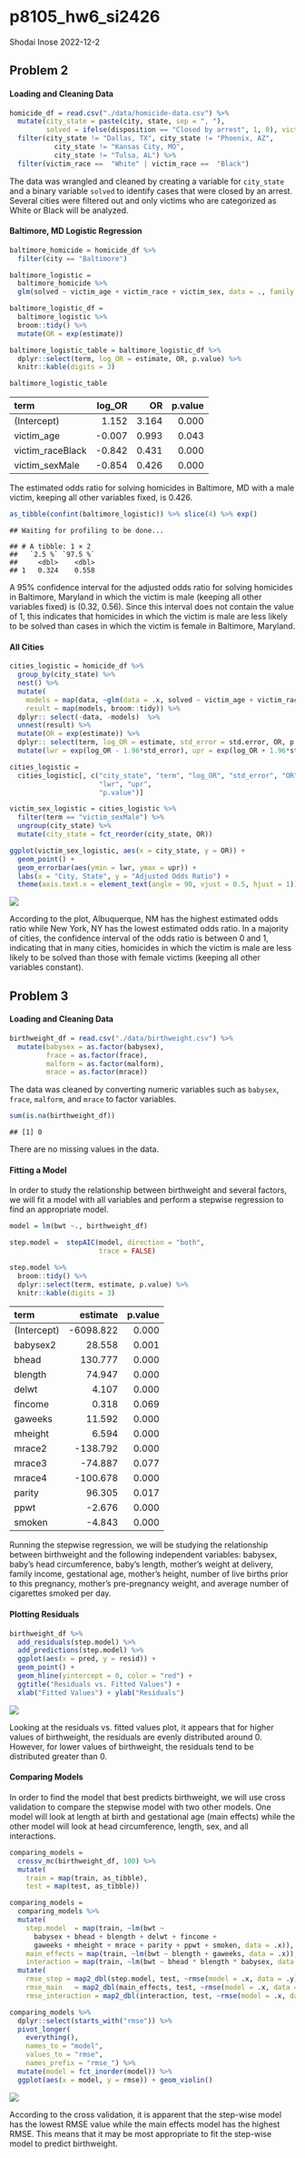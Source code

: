 p8105_hw6_si2426
================
Shodai Inose
2022-12-2

## Problem 2

#### Loading and Cleaning Data

``` r
homicide_df = read.csv("./data/homicide-data.csv") %>% 
  mutate(city_state = paste(city, state, sep = ", "), 
         solved = ifelse(disposition == "Closed by arrest", 1, 0), victim_age = as.numeric(victim_age), victim_race = fct_relevel(victim_race, "White")) %>%
  filter(city_state != "Dallas, TX", city_state != "Phoenix, AZ",
           city_state != "Kansas City, MO",
           city_state != "Tulsa, AL") %>%
  filter(victim_race ==  "White" | victim_race ==  "Black")
```

The data was wrangled and cleaned by creating a variable for
`city_state` and a binary variable `solved` to identify cases that were
closed by an arrest. Several cities were filtered out and only victims
who are categorized as White or Black will be analyzed.

#### Baltimore, MD Logistic Regression

``` r
baltimore_homicide = homicide_df %>% 
  filter(city == "Baltimore")

baltimore_logistic = 
  baltimore_homicide %>% 
  glm(solved ~ victim_age + victim_race + victim_sex, data = ., family = binomial()) 

baltimore_logistic_df = 
  baltimore_logistic %>% 
  broom::tidy() %>% 
  mutate(OR = exp(estimate)) 

baltimore_logistic_table = baltimore_logistic_df %>%
  dplyr::select(term, log_OR = estimate, OR, p.value) %>% 
  knitr::kable(digits = 3)

baltimore_logistic_table
```

| term             | log_OR |    OR | p.value |
|:-----------------|-------:|------:|--------:|
| (Intercept)      |  1.152 | 3.164 |   0.000 |
| victim_age       | -0.007 | 0.993 |   0.043 |
| victim_raceBlack | -0.842 | 0.431 |   0.000 |
| victim_sexMale   | -0.854 | 0.426 |   0.000 |

The estimated odds ratio for solving homicides in Baltimore, MD with a
male victim, keeping all other variables fixed, is 0.426.

``` r
as_tibble(confint(baltimore_logistic)) %>% slice(4) %>% exp()
```

    ## Waiting for profiling to be done...

    ## # A tibble: 1 × 2
    ##   `2.5 %` `97.5 %`
    ##     <dbl>    <dbl>
    ## 1   0.324    0.558

A 95% confidence interval for the adjusted odds ratio for solving
homicides in Baltimore, Maryland in which the victim is male (keeping
all other variables fixed) is (0.32, 0.56). Since this interval does not
contain the value of 1, this indicates that homicides in which the
victim is male are less likely to be solved than cases in which the
victim is female in Baltimore, Maryland.

#### All Cities

``` r
cities_logistic = homicide_df %>% 
  group_by(city_state) %>% 
  nest() %>%
  mutate( 
    models = map(data, ~glm(data = .x, solved ~ victim_age + victim_race + victim_sex, family = binomial())),
    result = map(models, broom::tidy)) %>%
  dplyr:: select(-data, -models)  %>% 
  unnest(result) %>%
  mutate(OR = exp(estimate)) %>%
  dplyr:: select(term, log_OR = estimate, std_error = std.error, OR, p.value) %>%
  mutate(lwr = exp(log_OR - 1.96*std_error), upr = exp(log_OR + 1.96*std_error))

cities_logistic =
  cities_logistic[, c("city_state", "term", "log_OR", "std_error", "OR", 
                      "lwr", "upr",
                      "p.value")]
```

``` r
victim_sex_logistic = cities_logistic %>% 
  filter(term == "victim_sexMale") %>%
  ungroup(city_state) %>%
  mutate(city_state = fct_reorder(city_state, OR))

ggplot(victim_sex_logistic, aes(x = city_state, y = OR)) + 
  geom_point() +
  geom_errorbar(aes(ymin = lwr, ymax = upr)) +
  labs(x = "City, State", y = "Adjusted Odds Ratio") +
  theme(axis.text.x = element_text(angle = 90, vjust = 0.5, hjust = 1))
```

![](p8105_hw6_si2426_files/figure-gfm/unnamed-chunk-6-1.png)<!-- -->

According to the plot, Albuquerque, NM has the highest estimated odds
ratio while New York, NY has the lowest estimated odds ratio. In a
majority of cities, the confidence interval of the odds ratio is between
0 and 1, indicating that in many cities, homicides in which the victim
is male are less likely to be solved than those with female victims
(keeping all other variables constant).

## Problem 3

#### Loading and Cleaning Data

``` r
birthweight_df = read.csv("./data/birthweight.csv") %>%
  mutate(babysex = as.factor(babysex),
         frace = as.factor(frace),
         malform = as.factor(malform),
         mrace = as.factor(mrace))
```

The data was cleaned by converting numeric variables such as `babysex`,
`frace`, `malform`, and `mrace` to factor variables.

``` r
sum(is.na(birthweight_df))
```

    ## [1] 0

There are no missing values in the data.

#### Fitting a Model

In order to study the relationship between birthweight and several
factors, we will fit a model with all variables and perform a stepwise
regression to find an appropriate model.

``` r
model = lm(bwt ~., birthweight_df)

step.model =  stepAIC(model, direction = "both", 
                      trace = FALSE)

step.model %>% 
  broom::tidy() %>% 
  dplyr::select(term, estimate, p.value) %>% 
  knitr::kable(digits = 3)
```

| term        |  estimate | p.value |
|:------------|----------:|--------:|
| (Intercept) | -6098.822 |   0.000 |
| babysex2    |    28.558 |   0.001 |
| bhead       |   130.777 |   0.000 |
| blength     |    74.947 |   0.000 |
| delwt       |     4.107 |   0.000 |
| fincome     |     0.318 |   0.069 |
| gaweeks     |    11.592 |   0.000 |
| mheight     |     6.594 |   0.000 |
| mrace2      |  -138.792 |   0.000 |
| mrace3      |   -74.887 |   0.077 |
| mrace4      |  -100.678 |   0.000 |
| parity      |    96.305 |   0.017 |
| ppwt        |    -2.676 |   0.000 |
| smoken      |    -4.843 |   0.000 |

Running the stepwise regression, we will be studying the relationship
between birthweight and the following independent variables: babysex,
baby’s head circumference, baby’s length, mother’s weight at delivery,
family income, gestational age, mother’s height, number of live births
prior to this pregnancy, mother’s pre-pregnancy weight, and average
number of cigarettes smoked per day.

#### Plotting Residuals

``` r
birthweight_df %>% 
  add_residuals(step.model) %>% 
  add_predictions(step.model) %>%
  ggplot(aes(x = pred, y = resid)) + 
  geom_point() +
  geom_hline(yintercept = 0, color = "red") +
  ggtitle("Residuals vs. Fitted Values") +
  xlab("Fitted Values") + ylab("Residuals")
```

![](p8105_hw6_si2426_files/figure-gfm/unnamed-chunk-10-1.png)<!-- -->

Looking at the residuals vs. fitted values plot, it appears that for
higher values of birthweight, the residuals are evenly distributed
around 0. However, for lower values of birthweight, the residuals tend
to be distributed greater than 0.

#### Comparing Models

In order to find the model that best predicts birthweight, we will use
cross validation to compare the stepwise model with two other models.
One model will look at length at birth and gestational age (main
effects) while the other model will look at head circumference, length,
sex, and all interactions.

``` r
comparing_models =
  crossv_mc(birthweight_df, 100) %>% 
  mutate(
    train = map(train, as_tibble),
    test = map(test, as_tibble))

comparing_models = 
  comparing_models %>% 
  mutate(
    step.model  = map(train, ~lm(bwt ~ 
      babysex + bhead + blength + delwt + fincome + 
      gaweeks + mheight + mrace + parity + ppwt + smoken, data = .x)),
    main_effects = map(train, ~lm(bwt ~ blength + gaweeks, data = .x)),
    interaction = map(train, ~lm(bwt ~ bhead * blength * babysex, data = .x))) %>%
  mutate(
    rmse_step = map2_dbl(step.model, test, ~rmse(model = .x, data = .y)),
    rmse_main   = map2_dbl(main_effects, test, ~rmse(model = .x, data = .y)),
    rmse_interaction = map2_dbl(interaction, test, ~rmse(model = .x, data = .y)))

comparing_models %>% 
  dplyr::select(starts_with("rmse")) %>% 
  pivot_longer(
    everything(),
    names_to = "model", 
    values_to = "rmse",
    names_prefix = "rmse_") %>% 
  mutate(model = fct_inorder(model)) %>% 
  ggplot(aes(x = model, y = rmse)) + geom_violin()
```

![](p8105_hw6_si2426_files/figure-gfm/unnamed-chunk-11-1.png)<!-- -->

According to the cross validation, it is apparent that the step-wise
model has the lowest RMSE value while the main effects model has the
highest RMSE. This means that it may be most appropriate to fit the
step-wise model to predict birthweight.
